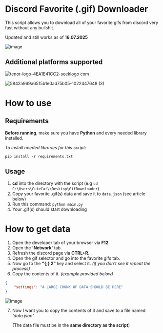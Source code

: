 # Discord Favorite (.gif) Downloader
This script allows you to download all of your favorite gifs from discord very fast without any bullshit.

Updated and still works as of **16.07.2025**

![image](https://github.com/womblee/discord-favorite-gif-downloader/assets/52250786/a116dbf0-1171-4cf4-ac6b-4428cf6824ff)

## Additional platforms supported
![tenor-logo-4EA1E41CC2-seeklogo com](https://github.com/womblee/discord-favorite-gif-downloader/assets/52250786/321d4bcc-6919-4e83-aeee-067baaae1f5c)

![5842a969a6515b1e0ad75b05-1022447648 (3)](https://github.com/womblee/discord-favorite-gif-downloader/assets/52250786/9be7ea57-a249-475d-8803-29a0d3227940)

# How to use

## Requirements
**Before running**, make sure you have **Python** and every needed library installed.

_To install needed libraries for this script_:

`pip install -r requirements.txt`

## Usage

1. **cd** into the directory with the script (e.g `cd C:\Users\CuteCat\\Desktop\GifDownloader`)
2. Copy your favorite .gif(s) data and save it to `data.json` (see article below)
3. Run this command: `python main.py`
4. Your .gif(s) should start downloading
   
# How to get data
1. Open the developer tab of your browser via **F12**.
2. Open the **'Network'** tab.
3. Refresh the discord page via **CTRL+R**.
4. Open the gif selector and go into the favorite gifs tab.
5. Now go to the **"{;} 2"** key and select it. _(if you don't see it repeat the process)_
6. Copy the contents of it. _(example provided below)_
```json
{
    "settings": "A LARGE CHUNK OF DATA SHOULD BE HERE"
}
```
![image](https://github.com/womblee/discord-favorite-gif-downloader/assets/52250786/ae7a0858-e17b-44bc-a130-d75ae1d3fcb3)

7. Now I want you to copy the contents of it and save to a file named _'data.json'_
   
   (The data file must be in the **same directory as the script**)
